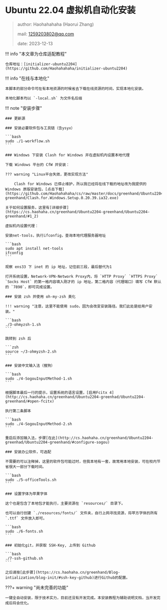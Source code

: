 # Ubuntu 22.04 虚拟机自动化安装

> author: Haohahahaha (Haorui Zhang)
>
> mail: 1259203802@qq.com
>
> date: 2023-12-13

!!! info "本文章为仓库适配教程"

	仓库地址：[initializer-ubuntu2204](https://github.com/Haohahahaha/initializer-ubuntu2204)

!!! info "在线与本地化"

	本脚本的部分命令可在有本地资源的时候省去下载在线资源的时间，实现本地化安装。

	本地化脚本均以 `-local.sh` 为文件名后缀

!!! note "安装步骤"

	### 更新源

	### 安装必要软件包与工具链（含ysyx）

	```bash 
	sudo ./1-workflow.sh
	```

	### Windows 下安装 Clash for Windows 并在虚拟机内设置本地代理

	下载 Windows 平台的 CfW 并安装：

	??? warning "Linux平台失效，更改实现方法"

		Clash for Windows 已停止维护，所以我已经将在线下载的地址改为我提供的 Windows 原版安装包，[点击下载](https://github.com/Haohahahaha/cs/raw/master/docs/greenhand/Ubuntu2204-greenhand/Clash.for.Windows.Setup.0.20.39.ia32.exe)

	关于如何设置服务，这里有[详细步骤](https://cs.haohaha.cn/greenhand/Ubuntu2204-greenhand/Ubuntu2204-greenhand/#1_2)

	虚拟机内设置代理：

	安装net-tools，执行ifconfig，查询本地代理服务器地址
	
	```bash
	sudo apt install net-tools
	ifconfig
	```

	观察 ens33 下 inet 的 ip 地址，记住前三段，最后替代为1

	打开系统设置，Network-VPN-Network Proxy内，将 `HTTP Proxy` `HTTPS Proxy` `Socks Host` 的第一格内容填入刚才的 ip 地址，第二格内容（代理端口）填写 CfW 默认的 `7890`，即可完成设置。

	### 安装 zsh 并使用 oh-my-zsh 美化

	!!! warning "注意，这里不能使用 sudo，因为会改变安装路径。我们此处是给用户安装。"

	```bash
	./3-ohmyzsh-1.sh
	```

	跳转到 zsh 后
	
	```zsh
	source ~/3-ohmyzsh-2.sh
	```

	### 安装中文输入法（搜狗）
	
	```bash
	sudo ./4-SogouInputMethod-1.sh
	```

	根据脚本最后一行的提示，设置系统的语言设置，[启用Fcitx 4](http://cs.haohaha.cn/greenhand/Ubuntu2204-greenhad/Ubuntu2204-greenhand/#open-fcitx)
	
	执行第二条脚本

	```bash
	sudo ./4-SogouInputMethod-2.sh
	```

	重启后添加输入法，步骤[在此](http://cs.haohaha.cn/greenhand/Ubuntu2204-greenhad/Ubuntu2204-greenhand/#configure-sogou)

	### 安装办公软件，可选配

	不需要的可以注释掉，这里的软件包可能过时，但我本地有一套，故常用本地安装，可在校内节省很大一部分下载时间。

	```bash
	sudo ./5-officeTools.sh
	```

	### 设置字体为苹果字体

	这个也是包含了本地包才能执行，主要资源在 `resources/` 目录下。

	也可以自行创建 `./resources/fonts/` 文件夹，自行上网寻找资源，将苹方字体的所有 `.ttf` 文件放入即可。

	```bash
	sudo ./6-fonts.sh
	```

	### 初始化git，并获取 SSH-Key, 上传到 Github

	```bash
	./7-ssh-github.sh
	```

	之后请按[此步骤](https://cs.haohaha.cn/greenhand/Blog-intialization/blog-init/#ssh-key-github)进行Github的配置。

???+ warning "尚未完善的功能"

	一键全自动安装，限于技术实力，目前还没有开发完成。本安装教程为辅助说明文档，当开发完成后将会优化。
